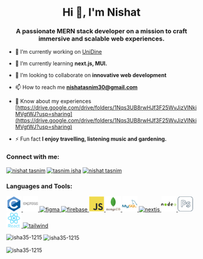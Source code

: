 <h1 align="center">Hi 👋, I'm Nishat</h1>
<h3 align="center">A passionate MERN stack developer on a mission to craft immersive and scalable web experiences.</h3>

- 🔭 I’m currently working on [UniDine](https://unidine-2cdc8.web.app)

- 🌱 I’m currently learning **next.js, MUI.**

- 👯 I’m looking to collaborate on **innovative web development**

- 📫 How to reach me **nishatasnim30@gmail.com**

- 📄 Know about my experiences [https://drive.google.com/drive/folders/1Nqs3UB8rwHJf3F25WvJizVlNkiMVgtWJ?usp=sharing](https://drive.google.com/drive/folders/1Nqs3UB8rwHJf3F25WvJizVlNkiMVgtWJ?usp=sharing)

- ⚡ Fun fact **I enjoy travelling, listening music and gardening.**

<h3 align="left">Connect with me:</h3>
<p align="left">
<a href="https://www.linkedin.com/in/nishat-tasnim-5424b6250" target="blank"><img align="center" src="https://raw.githubusercontent.com/rahuldkjain/github-profile-readme-generator/master/src/images/icons/Social/linked-in-alt.svg" alt="nishat tasnim" height="30" width="40" /></a>
<a href="https://www.instagram.com/tasnim_isha_/" target="blank"><img align="center" src="https://raw.githubusercontent.com/rahuldkjain/github-profile-readme-generator/master/src/images/icons/Social/instagram.svg" alt="tasnim isha" height="30" width="40" /></a>
<a href="https://www.dribbble.com/nishat1215" target="blank"><img align="center" src="https://raw.githubusercontent.com/rahuldkjain/github-profile-readme-generator/master/src/images/icons/Social/dribbble.svg" alt="nishat tasnim" height="30" width="40" /></a>
</p>

<h3 align="left">Languages and Tools:</h3>
<p align="left"> <a href="https://www.cprogramming.com/" target="_blank" rel="noreferrer"> <img src="https://raw.githubusercontent.com/devicons/devicon/master/icons/c/c-original.svg" alt="c" width="40" height="40"/> </a> <a href="https://expressjs.com" target="_blank" rel="noreferrer"> <img src="https://raw.githubusercontent.com/devicons/devicon/master/icons/express/express-original-wordmark.svg" alt="express" width="40" height="40"/> </a> <a href="https://www.figma.com/" target="_blank" rel="noreferrer"> <img src="https://www.vectorlogo.zone/logos/figma/figma-icon.svg" alt="figma" width="40" height="40"/> </a> <a href="https://firebase.google.com/" target="_blank" rel="noreferrer"> <img src="https://www.vectorlogo.zone/logos/firebase/firebase-icon.svg" alt="firebase" width="40" height="40"/> </a> <a href="https://developer.mozilla.org/en-US/docs/Web/JavaScript" target="_blank" rel="noreferrer"> <img src="https://raw.githubusercontent.com/devicons/devicon/master/icons/javascript/javascript-original.svg" alt="javascript" width="40" height="40"/> </a> <a href="https://www.mongodb.com/" target="_blank" rel="noreferrer"> <img src="https://raw.githubusercontent.com/devicons/devicon/master/icons/mongodb/mongodb-original-wordmark.svg" alt="mongodb" width="40" height="40"/> </a> <a href="https://www.mysql.com/" target="_blank" rel="noreferrer"> <img src="https://raw.githubusercontent.com/devicons/devicon/master/icons/mysql/mysql-original-wordmark.svg" alt="mysql" width="40" height="40"/> </a> <a href="https://nextjs.org/" target="_blank" rel="noreferrer"> <img src="https://cdn.worldvectorlogo.com/logos/nextjs-2.svg" alt="nextjs" width="40" height="40"/> </a> <a href="https://nodejs.org" target="_blank" rel="noreferrer"> <img src="https://raw.githubusercontent.com/devicons/devicon/master/icons/nodejs/nodejs-original-wordmark.svg" alt="nodejs" width="40" height="40"/> </a> <a href="https://www.photoshop.com/en" target="_blank" rel="noreferrer"> <img src="https://raw.githubusercontent.com/devicons/devicon/master/icons/photoshop/photoshop-line.svg" alt="photoshop" width="40" height="40"/> </a> <a href="https://reactjs.org/" target="_blank" rel="noreferrer"> <img src="https://raw.githubusercontent.com/devicons/devicon/master/icons/react/react-original-wordmark.svg" alt="react" width="40" height="40"/> </a> <a href="https://tailwindcss.com/" target="_blank" rel="noreferrer"> <img src="https://www.vectorlogo.zone/logos/tailwindcss/tailwindcss-icon.svg" alt="tailwind" width="40" height="40"/> </a> </p>

<p><img align="left" src="https://github-readme-stats.vercel.app/api/top-langs?username=isha35-1215&show_icons=true&locale=en&layout=compact" alt="isha35-1215" /></p>

<p>&nbsp;<img align="center" src="https://github-readme-stats.vercel.app/api?username=isha35-1215&show_icons=true&locale=en" alt="isha35-1215" /></p>

<p><img align="center" src="https://github-readme-streak-stats.herokuapp.com/?user=isha35-1215&" alt="isha35-1215" /></p>
